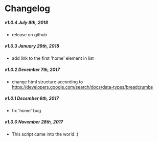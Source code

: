 # Changelog

##### v1.0.4 July 8th, 2018
* release on github

##### v1.0.3 January 29th, 2018
* add link to the first 'home' element in list

##### v1.0.2 December 7th, 2017
* change html structure according to https://developers.google.com/search/docs/data-types/breadcrumbs

##### v1.0.1 December 6th, 2017
* fix 'home' bug

##### v1.0.0 November 28th, 2017
* This script came into the world :)
